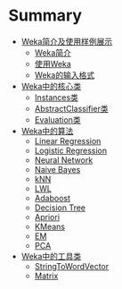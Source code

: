 # Summary

* [Weka简介及使用样例展示](chapter1/chapter1.md)
	* [Weka简介](chapter1/intro_weka.md)
	* [使用Weka](chapter1/use_weka.md)
	* [Weka的输入格式](chapter1/weka_input.md)
* [Weka中的核心类](chapter2.md)
	* [Instances类](chapter2/instances.md)
	* [AbstractClassifier类](chapter2/abstract_classifier.md)
	* [Evaluation类](chapter2/evaluation.md)
* [Weka中的算法](chapter3.md)
	* [Linear Regression](chapter3/linear_regression.md)
	* [Logistic Regression](chapter3/logistic_regression.md)
	* [Neural Network]()
	* [Naive Bayes](chapter3/naive_bayes.md)
	* [kNN]()
	* [LWL]()
	* [Adaboost]()
	* [Decision Tree]()
	* [Apriori]()
	* [KMeans]()
	* [EM]()
	* [PCA]()
* [Weka中的工具类](chapter4.md)
	* [StringToWordVector]()
	* [Matrix](chapter4/matrix.md)

